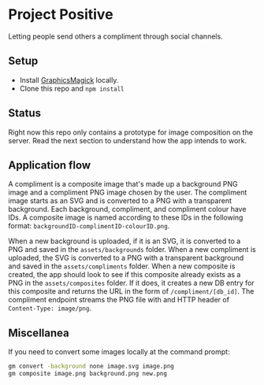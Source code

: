 # Project Positive

Letting people send others a compliment through social channels.

## Setup

* Install [GraphicsMagick](http://www.graphicsmagick.org/) locally.
* Clone this repo and `npm install`

## Status

Right now this repo only contains a prototype for image composition on the server. Read the next section to understand how the app intends to work.

## Application flow

A compliment is a composite image that's made up a background PNG image and a compliment PNG image chosen by the user. The compliment image starts as an SVG and is converted to a PNG with a transparent background. Each background, compliment, and compliment colour have IDs. A composite image is named according to these IDs in the following format: `backgroundID-complimentID-colourID.png`.

When a new background is uploaded, if it is an SVG, it is converted to a PNG and saved in the `assets/backgrounds` folder. When a new compliment is uploaded, the SVG is converted to a PNG with a transparent background and saved in the `assets/compliments` folder. When a new composite is created, the app should look to see if this composite already exists as a PNG in the `assets/composites` folder. If it does, it creates a new DB entry for this composite and returns the URL in the form of `/compliment/[db_id]`. The compliment endpoint streams the PNG file with and HTTP header of `Content-Type: image/png`.

## Miscellanea

If you need to convert some images locally at the command prompt:

```bash
gm convert -background none image.svg image.png
gm composite image.png background.png new.png
```


